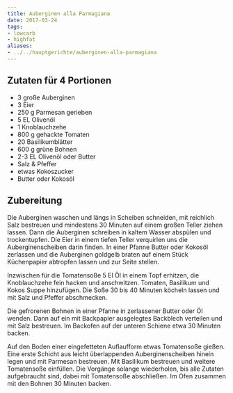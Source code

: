 ```yaml
---
title: Auberginen alla Parmagiana
date: 2017-03-24
tags:
- lowcarb
- highfat
aliases:
- ../../hauptgerichte/auberginen-alla-parmagiana
---
```


## Zutaten für 4 Portionen
- 3         große Auberginen
- 3         Eier
- 250 g     Parmesan gerieben
- 5 EL      Olivenöl
- 1         Knoblauchzehe
- 800 g     gehackte Tomaten
- 20        Basilikumblätter
- 600 g     grüne Bohnen
- 2-3 EL    Olivenöl oder Butter
- Salz & Pfeffer
- etwas Kokoszucker
- Butter oder Kokosöl

## Zubereitung

Die Auberginen waschen und längs in Scheiben schneiden, mit reichlich Salz bestreuen und mindestens 30 Minuten auf einem großen Teller ziehen lassen. Dann die Auberginen schreiben in kaltem Wasser abspülen und trockentupfen. Die Eier in einem tiefen Teller verquirlen uns die Auberginenscheiben darin finden. In einer Pfanne Butter oder Kokosöl zerlassen und die Auberginen goldgelb braten auf einem Stück Küchenpapier abtropfen lassen und zur Seite stellen.

Inzwischen für die Tomatensoße 5 El Öl in einem Topf erhitzen, die Knoblauchzehe fein hacken und anschwitzen. Tomaten, Basilikum und Kokos Suppe hinzufügen. Die Soße 30 bis 40 Minuten köcheln lassen und mit Salz und Pfeffer abschmecken.

Die gefrorenen Bohnen in einer Pfanne in zerlassener Butter oder Öl wenden. Dann auf ein mit Backpapier ausgelegtes Backblech verteilen und mit Salz bestreuen. Im Backofen auf der unteren Schiene etwa 30 Minuten backen.

Auf den Boden einer eingefetteten Auflaufform etwas Tomatensoße gießen. Eine erste Schicht aus leicht überlappenden Auberginenscheiben hinein legen und mit Parmesan bestreuen. Mit Basilikum bestreuen und weitere Tomatensoße einfüllen. Die Vorgänge solange wiederholen, bis alle Zutaten aufgebraucht sind, dabei mit Tomatensoße abschließen. Im Ofen zusammen mit den Bohnen 30 Minuten backen.
